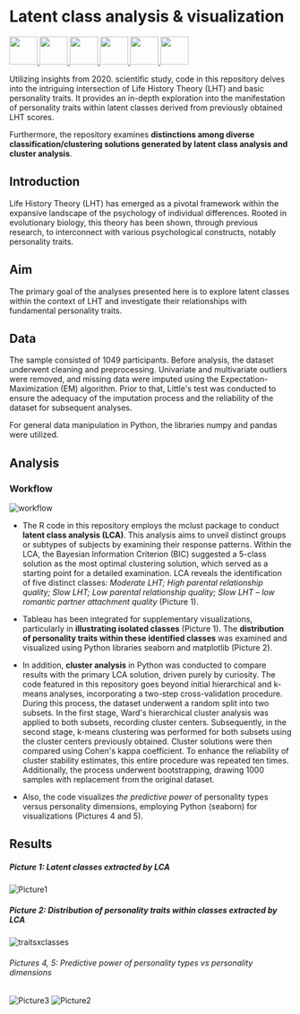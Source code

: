 # Latent class analysis & visualization 

<a href="#"><p align="left">
<img src="https://github.com/onemarc/tech-icons/blob/main/icons/python-dark.svg" width="50">
<img src="https://github.com/onemarc/tech-icons/blob/main/icons/numpy-dark.svg" width="50">
<img src="https://github.com/onemarc/tech-icons/blob/main/icons/pandas-dark.svg" width="50">
<img src="https://github.com/onemarc/tech-icons/blob/main/icons/seaborn-dark.svg" width="50">
<img src="https://github.com/onemarc/tech-icons/blob/main/icons/matplotlib-dark.svg" width="50">
<img src="https://github.com/onemarc/tech-icons/blob/main/icons/tableau-dark.svg" width="50">
</p></a>

Utilizing insights from 2020. scientific study, code in this repository delves into the intriguing intersection of Life History Theory (LHT) and basic personality traits. It provides an in-depth exploration into the manifestation of personality traits within latent classes derived from previously obtained LHT scores. 

Furthermore, the repository examines **distinctions among diverse classification/clustering solutions generated by latent class analysis and cluster analysis**.


## Introduction

Life History Theory (LHT) has emerged as a pivotal framework within the expansive landscape of the psychology of individual differences. Rooted in evolutionary biology, this theory has been shown, through previous research, to interconnect with various psychological constructs, notably personality traits.

## Aim

The primary goal of the analyses presented here is to explore latent classes within the context of LHT and investigate their relationships with fundamental personality traits. 


## Data

The sample consisted of 1049 participants. Before analysis, the dataset underwent cleaning and preprocessing. Univariate and multivariate outliers were removed, and missing data were imputed using the Expectation-Maximization (EM) algorithm. Prior to that, Little's test was conducted to ensure the adequacy of the imputation process and the reliability of the dataset for subsequent analyses. 

For general data manipulation in Python, the libraries numpy and pandas were utilized. 

## Analysis 

### Workflow
![workflow](https://github.com/makilezx/Latent-class-analysis-vs-clustering-Life-history-theory/assets/50851469/bf226dff-babb-428e-b3ce-b2d5a53b4273)


- The R code in this repository employs the mclust package to conduct **latent class analysis (LCA)**. This analysis aims to unveil distinct groups or subtypes of subjects by examining their response patterns. Within the LCA, the Bayesian Information Criterion (BIC) suggested a 5-class solution as the most optimal clustering solution, which served as a starting point for a detailed examination. LCA reveals the identification of five distinct classes: *Moderate LHT; High parental relationship quality; Slow LHT; Low parental relationship quality; Slow LHT – low romantic partner attachment quality* (Picture 1).

- Tableau has been integrated for supplementary visualizations, particularly in **illustrating isolated classes** (Picture 1). The **distribution of personality traits within these identified classes** was examined and visualized using Python libraries seaborn and matplotlib (Picture 2). 

- In addition, **cluster analysis** in Python was conducted to compare results with the primary LCA solution, driven purely by curiosity. The code featured in this repository goes beyond initial hierarchical and k-means analyses, incorporating a two-step cross-validation procedure. During this process, the dataset underwent a random split into two subsets. In the first stage, Ward's hierarchical cluster analysis was applied to both subsets, recording cluster centers. Subsequently, in the second stage, k-means clustering was performed for both subsets using the cluster centers previously obtained. Cluster solutions were then compared using Cohen's kappa coefficient. To enhance the reliability of cluster stability estimates, this entire procedure was repeated ten times. Additionally, the process underwent bootstrapping, drawing 1000 samples with replacement from the original dataset.

- Also, the code visualizes *the predictive power* of personality types versus personality dimensions, employing Python (seaborn) for visualizations (Pictures 4 and 5). 


## Results
##### Picture 1: Latent classes extracted by LCA
![Picture1](https://github.com/makilezx/Latent-class-analysis-visualisation-Life-history-theory/assets/50851469/77463bcb-8631-40fc-a2bd-aed9d552b052)

##### Picture 2: Distribution of personality traits within classes extracted by LCA
![traitsxclasses](https://github.com/makilezx/Latent-class-analysis-visualisation-Life-history-theory/assets/50851469/2bb7b716-0cca-4d67-859c-894a62272eaa)

###### Pictures 4, 5: Predictive power of personality types vs personality dimensions
![Picture3](https://github.com/makilezx/Latent-class-analysis-visualisation-Life-history-theory/assets/50851469/1bfbd184-0994-41d1-b6a9-47cb1221a42b)
![Picture2](https://github.com/makilezx/Latent-class-analysis-visualisation-Life-history-theory/assets/50851469/f63f1c01-f030-4f6e-b7fd-095c0e3defb2)

